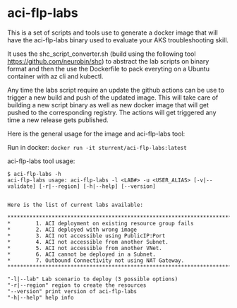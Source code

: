 # aci-flp-labs
This is a set of scripts and tools use to generate a docker image that will have the aci-flp-labs binary used to evaluate your AKS troubleshooting skill.

It uses the shc_script_converter.sh (build using the following tool https://github.com/neurobin/shc) to abstract the lab scripts on binary format and then the use the Dockerfile to pack everyting on a Ubuntu container with az cli and kubectl.

Any time the labs script require an update the github actions can be use to trigger a new build and push of the updated image. This will take care of building a new script binary as well as new docker image that will get pushed to the corresponding registry. The actions will get triggered any time a new release gets published.

Here is the general usage for the image and aci-flp-labs tool:

Run in docker: `docker run -it sturrent/aci-flp-labs:latest`

aci-flp-labs tool usage:
```
$ aci-flp-labs -h
aci-flp-labs usage: aci-flp-labs -l <LAB#> -u <USER_ALIAS> [-v|--validate] [-r|--region] [-h|--help] [--version]


Here is the list of current labs available:

*************************************************************************************
*        1. ACI deployment on existing resource group fails
*        2. ACI deployed with wrong image
*        3. ACI not accessible using PublicIP:Port
*        4. ACI not accessible from another Subnet.
*        5. ACI not accessible from another VNet.
*        6. ACI cannot be deployed in a Subnet.
*		 7. Outbound Connectivity not using NAT Gateway.
*************************************************************************************

"-l|--lab" Lab scenario to deploy (3 possible options)
"-r|--region" region to create the resources
"--version" print version of aci-flp-labs
"-h|--help" help info
```